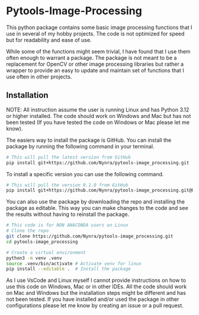 # Pytools-Image-Processing

This python package contains some basic image processing functions that I use in several of my hobby projects. The code is not optimized for speed but for readability and ease of use.

While some of the functions might seem trivial, I have found that I use them often enough to warrant a package. The package is not meant to be a replacement for OpenCV or other image processing libraries but rather a wrapper to provide an easy to update and maintain set of functions that I use often in other projects.

## Installation

NOTE: All instruction assume the user is running Linux and has Python 3.12 or higher installed. The code should work on Windows and Mac but has not been tested (If you have tested the code on Windows or Mac please let me know).

The easiers way to install the package is GitHub. You can install the package by running the following command in your terminal.

```bash
# This will pull the latest version from GitHub
pip install git+https://github.com/Nynra/pytools-image_processing.git
```

To install a specific version you can use the following command.

```bash
# This will pull the version 0.1.0 from GitHub
pip install git+https://github.com/Nynra/pytools-image_processing.git@0.1.0
```

You can also use the package by downloading the repo and installing the package as editable. This way you can make changes to the code and see the results without having to reinstall the package.

```bash
# This code is for NON ANACONDA users on Linux
# Clone the repo
git clone https://github.com/Nynra/pytools-image_processing.git
cd pytools-image_processing

# Create a virtual environment
python3 -m venv .venv
source .venv/bin/activate # Activate venv for linux
pip install --editable .  # Install the package
```

As I use VsCode and Linux myself I cannot provide instructions on how to use this code on Windows, Mac or in other IDEs. All the code should work on Mac and Windows but the installation steps might be different and has not been tested. If you have installed and/or used the package in other configurations please let me know by creating an issue or a pull request.
